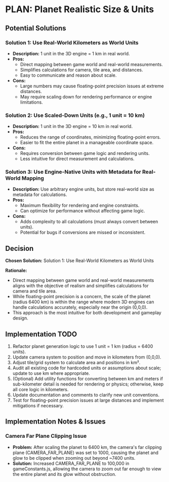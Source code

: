 # PLAN: Planet Realistic Size & Units

## Potential Solutions

### Solution 1: Use Real-World Kilometers as World Units
- **Description:** 1 unit in the 3D engine = 1 km in real world.
- **Pros:**
  - Direct mapping between game world and real-world measurements.
  - Simplifies calculations for camera, tile area, and distances.
  - Easy to communicate and reason about scale.
- **Cons:**
  - Large numbers may cause floating-point precision issues at extreme distances.
  - May require scaling down for rendering performance or engine limitations.

### Solution 2: Use Scaled-Down Units (e.g., 1 unit = 10 km)
- **Description:** 1 unit in the 3D engine = 10 km in real world.
- **Pros:**
  - Reduces the range of coordinates, minimizing floating-point errors.
  - Easier to fit the entire planet in a manageable coordinate space.
- **Cons:**
  - Requires conversion between game logic and rendering units.
  - Less intuitive for direct measurement and calculations.

### Solution 3: Use Engine-Native Units with Metadata for Real-World Mapping
- **Description:** Use arbitrary engine units, but store real-world size as metadata for calculations.
- **Pros:**
  - Maximum flexibility for rendering and engine constraints.
  - Can optimize for performance without affecting game logic.
- **Cons:**
  - Adds complexity to all calculations (must always convert between units).
  - Potential for bugs if conversions are missed or inconsistent.

## Decision

**Chosen Solution:** Solution 1: Use Real-World Kilometers as World Units

**Rationale:**
- Direct mapping between game world and real-world measurements aligns with the objective of realism and simplifies calculations for camera and tile area.
- While floating-point precision is a concern, the scale of the planet (radius 6400 km) is within the range where modern 3D engines can handle calculations accurately, especially near the origin (0,0,0).
- This approach is the most intuitive for both development and gameplay design.

## Implementation TODO

1. Refactor planet generation logic to use 1 unit = 1 km (radius = 6400 units).
2. Update camera system to position and move in kilometers from (0,0,0).
3. Adjust tile/grid system to calculate area and positions in km².
4. Audit all existing code for hardcoded units or assumptions about scale; update to use km where appropriate.
5. (Optional) Add utility functions for converting between km and meters if sub-kilometer detail is needed for rendering or physics; otherwise, keep all core logic in kilometers.
6. Update documentation and comments to clarify new unit conventions.
7. Test for floating-point precision issues at large distances and implement mitigations if necessary.

## Implementation Notes & Issues

### Camera Far Plane Clipping Issue
- **Problem:** After scaling the planet to 6400 km, the camera's far clipping plane (CAMERA_FAR_PLANE) was set to 1000, causing the planet and glow to be clipped when zooming out beyond ~7400 units.
- **Solution:** Increased CAMERA_FAR_PLANE to 100,000 in gameConstants.js, allowing the camera to zoom out far enough to view the entire planet and its glow without obstruction. 